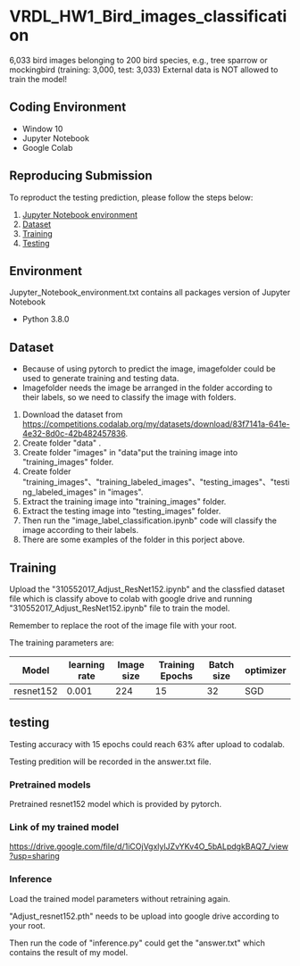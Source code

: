 # VRDL_HW1_Bird_images_classification
6,033 bird images belonging to 200 bird species, e.g., tree sparrow or mockingbird (training: 3,000, test: 3,033)
External data is NOT allowed to train the model!

## Coding Environment
- Window 10
- Jupyter Notebook
- Google Colab

## Reproducing Submission
To reproduct the testing prediction, please follow the steps below:
1. [Jupyter Notebook environment](#environment)
2. [Dataset](#dataset)
3. [Training](#training)
4. [Testing](#testing)

## Environment
Jupyter_Notebook_environment.txt contains all packages version of Jupyter Notebook
- Python 3.8.0

## Dataset
- Because of using pytorch to predict the image, imagefolder could be used to generate training and testing data.
- Imagefolder needs the image be arranged in the folder according to their labels, so we need to classify the image with folders.
1. Download the dataset from https://competitions.codalab.org/my/datasets/download/83f7141a-641e-4e32-8d0c-42b482457836.
2. Create folder "data" .
3. Create folder "images" in "data"put the training image into "training_images" folder.
4. Create folder "training_images"、"training_labeled_images"、"testing_images"、"testing_labeled_images" in "images".
5. Extract the training image into "training_images" folder.
6. Extract the testing image into "testing_images" folder.
7. Then run the "image_label_classification.ipynb" code will classify the image according to their labels.
8. There are some examples of the folder in this porject above.


## Training
Upload the "310552017_Adjust_ResNet152.ipynb" and the classfied dataset file which is classify above to colab with google drive and running "310552017_Adjust_ResNet152.ipynb" file to train the model.

Remember to replace the root of the image file with your root.

The training parameters are:

Model | learning rate | Image size | Training Epochs | Batch size | optimizer
------------ | ------------- | ------------- | ------------- | ------------- | -------------
resnet152 | 0.001 | 224 | 15 | 32 | SGD

## testing
Testing accuracy with 15 epochs could reach 63% after upload to codalab.

Testing predition will be recorded in the answer.txt file.

### Pretrained models
Pretrained resnet152 model which is provided by pytorch.

### Link of my trained model
https://drive.google.com/file/d/1iCOjVgxlylJZvYKv4O_5bALpdgkBAQ7_/view?usp=sharing

### Inference

Load the trained model parameters without retraining again.

"Adjust_resnet152.pth" needs to be upload into google drive according to your root.

Then run the code of "inference.py" could get the "answer.txt" which contains the result of my model.
